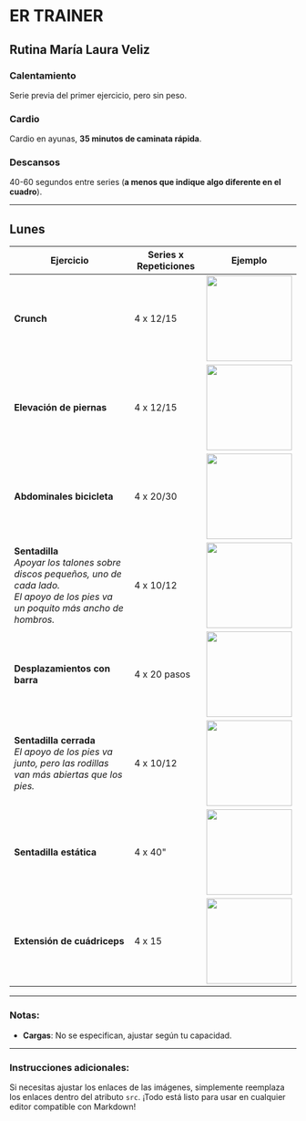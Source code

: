 # **ER TRAINER**

## **Rutina María Laura Veliz**

### **Calentamiento**
Serie previa del primer ejercicio, pero sin peso.

### **Cardio**
Cardio en ayunas, **35 minutos de caminata rápida**.

### **Descansos**
40-60 segundos entre series (**a menos que indique algo diferente en el cuadro**).

---

## **Lunes**

| **Ejercicio**                     | **Series x Repeticiones** | **Ejemplo**                                                                                                                                 |
|------------------------------------|---------------------------|---------------------------------------------------------------------------------------------------------------------------------------------|
| **Crunch**                         | 4 x 12/15                 | <img src="https://github.com/user-attachments/assets/04abcd6b-cef3-4a8c-812a-d1890337f5ef" width="150px" />                                 |
| **Elevación de piernas**           | 4 x 12/15                 | <img src="https://github.com/user-attachments/assets/e75d69d7-bfcc-46a0-95bd-f3f73de490f1" width="150px" />                                 |
| **Abdominales bicicleta**          | 4 x 20/30                 | <img src="https://github.com/user-attachments/assets/11d8bce9-16c8-408e-b428-31d2d127f5e8" width="150px" />                                 |
| **Sentadilla**<br>*Apoyar los talones sobre discos pequeños, uno de cada lado.*<br>*El apoyo de los pies va un poquito más ancho de hombros.* | 4 x 10/12 | <img src="https://github.com/user-attachments/assets/4f807525-ad61-4260-8126-1722eb2c5d09" width="150px" />                                 |
| **Desplazamientos con barra**      | 4 x 20 pasos              | <img src="https://github.com/user-attachments/assets/a1c61600-4d4d-4d42-b353-97df4d028dda" width="150px" />                                 |
| **Sentadilla cerrada**<br>*El apoyo de los pies va junto, pero las rodillas van más abiertas que los pies.* | 4 x 10/12 | <img src="https://github.com/user-attachments/assets/d4a89f36-8fc8-41b9-b235-9b3e117af132" width="150px" />                                 |
| **Sentadilla estática**            | 4 x 40"                  | <img src="https://github.com/user-attachments/assets/f69df989-c11f-49d4-9374-74f12737bf38" width="150px" />                                 |
| **Extensión de cuádriceps**        | 4 x 15                   | <img src="https://github.com/user-attachments/assets/013d91f8-1a39-49f1-83dd-9cee5d3ce414" width="150px" />                                 |

---

### Notas:
- **Cargas**: No se especifican, ajustar según tu capacidad.

---

### Instrucciones adicionales:
Si necesitas ajustar los enlaces de las imágenes, simplemente reemplaza los enlaces dentro del atributo `src`. ¡Todo está listo para usar en cualquier editor compatible con Markdown!
